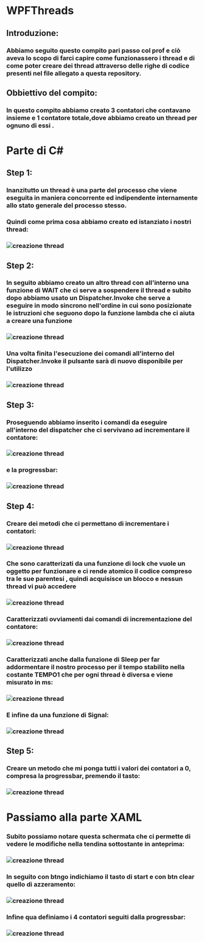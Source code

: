 # WPFThreads

## Introduzione:
### Abbiamo seguito questo compito pari passo col prof e ciò aveva lo scopo di farci capire come funzionassero i thread e di come poter creare dei thread attraverso delle righe di codice presenti nel file allegato a questa repository.
## Obbiettivo del compito:
### In questo compito abbiamo creato 3 contatori che contavano insieme e 1 contatore totale,dove abbiamo creato un thread per ognuno di essi .

# Parte di C#

## Step 1:
### Inanzitutto un thread è una parte del processo che viene eseguita in maniera concorrente ed indipendente internamente allo stato generale del processo stesso.
### Quindi come prima cosa abbiamo creato ed istanziato i nostri thread:
### ![creazione thread](/immagini_WPFThreads/wpf1.png)

## Step 2:
### In seguito abbiamo creato un altro thread con all'interno una funzione di WAIT che ci serve a sospendere il thread e subito dopo  abbiamo usato un Dispatcher.Invoke che serve a eseguire in modo sincrono nell'ordine in cui sono posizionate le istruzioni che seguono dopo la funzione lambda che ci aiuta a creare una funzione
### ![creazione thread](/immagini_WPFThreads/wpf3.png)
### Una volta finita l'esecuzione dei comandi all'interno del Dispatcher.Invoke il pulsante sarà di nuovo disponibile per l'utilizzo

### ![creazione thread](/immagini_WPFThreads/wpf4.png)

## Step 3:
### Proseguendo abbiamo inserito i comandi da eseguire all'interno del dispatcher che ci servivano ad incrementare il contatore:
### ![creazione thread](/immagini_WPFThreads/wpf5.png)
### e la progressbar:
### ![creazione thread](/immagini_WPFThreads/wpf6.png)

## Step 4:
### Creare dei metodi che ci permettano di incrementare i contatori:
### ![creazione thread](/immagini_WPFThreads/wpf8.png)
### Che sono caratterizati da una funzione di lock che vuole un oggetto per funzionare e ci rende atomico il codice compreso tra le sue parentesi , quindi acquisisce un blocco e nessun thread vi può accedere
### ![creazione thread](/immagini_WPFThreads/wpf2.png) 
### Caratterizzati ovviamenti dai comandi di incrementazione del contatore:
### ![creazione thread](/immagini_WPFThreads/wpf10.png) 
### Caratterizzati anche dalla funzione di Sleep per far addormentare il nostro processo per il tempo stabilito nella costante TEMPO1 che per ogni thread è diversa e viene misurato in ms:
### ![creazione thread](/immagini_WPFThreads/wpf9.png) 
### E infine da una funzione di Signal:
### ![creazione thread](/immagini_WPFThreads/wpf7.png) 

## Step 5:
### Creare un metodo che mi ponga tutti i valori dei contatori a 0, compresa la progressbar, premendo il tasto:
### ![creazione thread](/immagini_WPFThreads/wpf11.png) 


# Passiamo alla parte XAML

### Subito possiamo notare questa schermata che ci permette di vedere le modifiche nella tendina sottostante in anteprima:
### ![creazione thread](/immagini_WPFThreads/wpf12.png) 
### In seguito con btngo indichiamo il tasto di start e con btn clear quello di azzeramento:
### ![creazione thread](/immagini_WPFThreads/wpf13.png) 
### Infine qua definiamo i 4 contatori seguiti dalla progressbar:
### ![creazione thread](/immagini_WPFThreads/wpf14.png) 





